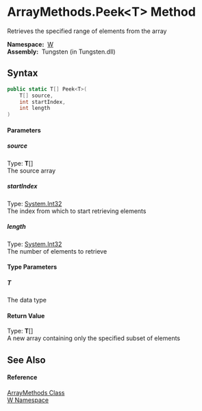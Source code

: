 ArrayMethods.Peek&lt;T> Method
==============================
   Retrieves the specified range of elements from the array

  **Namespace:**  [W][1]  
  **Assembly:**  Tungsten (in Tungsten.dll)

Syntax
------

```csharp
public static T[] Peek<T>(
	T[] source,
	int startIndex,
	int length
)

```

#### Parameters

##### *source*
Type: **T**[]  
The source array

##### *startIndex*
Type: [System.Int32][2]  
The index from which to start retrieving elements

##### *length*
Type: [System.Int32][2]  
The number of elements to retrieve

#### Type Parameters

##### *T*
The data type

#### Return Value
Type: **T**[]  
A new array containing only the specified subset of elements

See Also
--------

#### Reference
[ArrayMethods Class][3]  
[W Namespace][1]  

[1]: ../README.md
[2]: http://msdn.microsoft.com/en-us/library/td2s409d
[3]: README.md